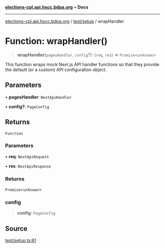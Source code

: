 [**elections-cpl.api.hscc.bdpa.org**](../../../README.md) • **Docs**

***

[elections-cpl.api.hscc.bdpa.org](../../../README.md) / [test/setup](../README.md) / wrapHandler

# Function: wrapHandler()

> **wrapHandler**(`pagesHandler`, `config`?): (`req`, `res`) => `Promise`\<`unknown`\>

This function wraps mock Next.js API handler functions so that they provide
the default (or a custom) API configuration object.

## Parameters

• **pagesHandler**: `NextApiHandler`

• **config?**: `PageConfig`

## Returns

`Function`

### Parameters

• **req**: `NextApiRequest`

• **res**: `NextApiResponse`

### Returns

`Promise`\<`unknown`\>

### config

> **config**: `PageConfig`

## Source

[test/setup.ts:61](https://github.com/nhscc/elections_cpl.api.hscc.bdpa.org/blob/46ed5b306a3fd199be2bd28706c3da03542c6da3/test/setup.ts#L61)
